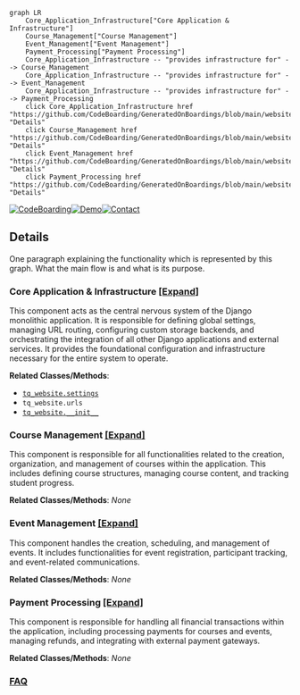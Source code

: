 ```mermaid
graph LR
    Core_Application_Infrastructure["Core Application & Infrastructure"]
    Course_Management["Course Management"]
    Event_Management["Event Management"]
    Payment_Processing["Payment Processing"]
    Core_Application_Infrastructure -- "provides infrastructure for" --> Course_Management
    Core_Application_Infrastructure -- "provides infrastructure for" --> Event_Management
    Core_Application_Infrastructure -- "provides infrastructure for" --> Payment_Processing
    click Core_Application_Infrastructure href "https://github.com/CodeBoarding/GeneratedOnBoardings/blob/main/website/Core_Application_Infrastructure.md" "Details"
    click Course_Management href "https://github.com/CodeBoarding/GeneratedOnBoardings/blob/main/website/Course_Management.md" "Details"
    click Event_Management href "https://github.com/CodeBoarding/GeneratedOnBoardings/blob/main/website/Event_Management.md" "Details"
    click Payment_Processing href "https://github.com/CodeBoarding/GeneratedOnBoardings/blob/main/website/Payment_Processing.md" "Details"
```

[![CodeBoarding](https://img.shields.io/badge/Generated%20by-CodeBoarding-9cf?style=flat-square)](https://github.com/CodeBoarding/GeneratedOnBoardings)[![Demo](https://img.shields.io/badge/Try%20our-Demo-blue?style=flat-square)](https://www.codeboarding.org/demo)[![Contact](https://img.shields.io/badge/Contact%20us%20-%20contact@codeboarding.org-lightgrey?style=flat-square)](mailto:contact@codeboarding.org)

## Details

One paragraph explaining the functionality which is represented by this graph. What the main flow is and what is its purpose.

### Core Application & Infrastructure [[Expand]](./Core_Application_Infrastructure.md)
This component acts as the central nervous system of the Django monolithic application. It is responsible for defining global settings, managing URL routing, configuring custom storage backends, and orchestrating the integration of all other Django applications and external services. It provides the foundational configuration and infrastructure necessary for the entire system to operate.


**Related Classes/Methods**:

- <a href="https://github.com/tanzquotient/website/blob/develop/tq_website/settings.py" target="_blank" rel="noopener noreferrer">`tq_website.settings`</a>
- `tq_website.urls`
- <a href="https://github.com/tanzquotient/website/blob/develop/tq_website/__init__.py" target="_blank" rel="noopener noreferrer">`tq_website.__init__`</a>


### Course Management [[Expand]](./Course_Management.md)
This component is responsible for all functionalities related to the creation, organization, and management of courses within the application. This includes defining course structures, managing course content, and tracking student progress.


**Related Classes/Methods**: _None_

### Event Management [[Expand]](./Event_Management.md)
This component handles the creation, scheduling, and management of events. It includes functionalities for event registration, participant tracking, and event-related communications.


**Related Classes/Methods**: _None_

### Payment Processing [[Expand]](./Payment_Processing.md)
This component is responsible for handling all financial transactions within the application, including processing payments for courses and events, managing refunds, and integrating with external payment gateways.


**Related Classes/Methods**: _None_



### [FAQ](https://github.com/CodeBoarding/GeneratedOnBoardings/tree/main?tab=readme-ov-file#faq)